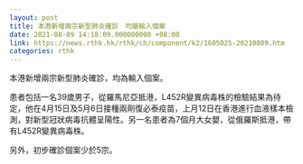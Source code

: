 ```yaml
---
layout: post
title: 本港新增兩宗新型肺炎確診　均屬輸入個案
date: 2021-08-09 14:18:09.000000000 +08:00
link: https://news.rthk.hk/rthk/ch/component/k2/1605025-20210809.htm
categories: rthk
---
```


本港新增兩宗新型肺炎確診，均為輸入個案。

患者包括一名39歲男子，從羅馬尼亞抵港，L452R變異病毒株的檢驗結果為待定，他在4月15日及5月6日接種兩劑復必泰疫苗，上月12日在香港進行血液樣本檢測，對新型冠狀病毒抗體呈陽性。另一名患者為7個月大女嬰，從俄羅斯抵港，帶有L452R變異病毒株。

另外，初步確診個案少於5宗。
